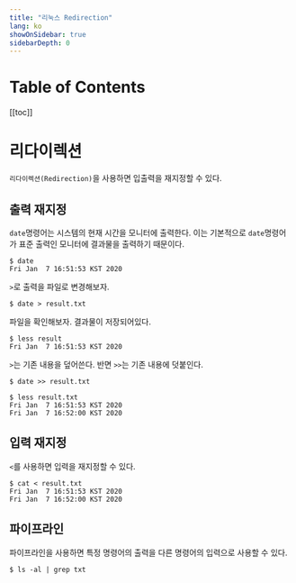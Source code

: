 ```yaml
---
title: "리눅스 Redirection"
lang: ko
showOnSidebar: true
sidebarDepth: 0
---
```


# Table of Contents
[[toc]]

# 리다이렉션
`리다이렉션(Redirection)`을 사용하면 입출력을 재지정할 수 있다.

## 출력 재지정
`date`명령어는 시스템의 현재 시간을 모니터에 출력한다. 이는 기본적으로 `date`명령어가 표준 출력인 모니터에 결과물을 출력하기 때문이다.
```
$ date
Fri Jan  7 16:51:53 KST 2020
```
`>`로 출력을 파일로 변경해보자.
```
$ date > result.txt
```
파일을 확인해보자. 결과물이 저장되어있다.
```
$ less result
Fri Jan  7 16:51:53 KST 2020
```
`>`는 기존 내용을 덮어쓴다. 반면 `>>`는 기존 내용에 덧붙인다.
```
$ date >> result.txt
``` 
```
$ less result.txt
Fri Jan  7 16:51:53 KST 2020
Fri Jan  7 16:52:00 KST 2020
```

## 입력 재지정
`<`를 사용하면 입력을 재지정할 수 있다.
```
$ cat < result.txt
Fri Jan  7 16:51:53 KST 2020
Fri Jan  7 16:52:00 KST 2020
```

## 파이프라인
파이프라인을 사용하면 특정 명령어의 출력을 다른 명령어의 입력으로 사용할 수 있다.
```
$ ls -al | grep txt
```